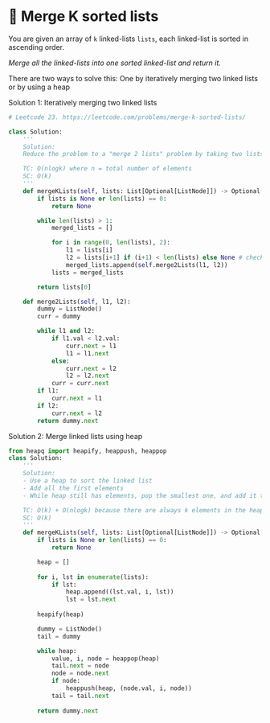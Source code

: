# 🔴 Merge K sorted lists

You are given an array of `k` linked-lists `lists`, each linked-list is sorted in ascending order.

_Merge all the linked-lists into one sorted linked-list and return it._

There are two ways to solve this: One by iteratively merging two linked lists or by using a heap

Solution 1: Iteratively merging two linked lists

```python
# Leetcode 23. https://leetcode.com/problems/merge-k-sorted-lists/

class Solution:
    '''
    Solution: 
    Reduce the problem to a "merge 2 lists" problem by taking two lists at a time and merging them till there is only 1 list left. This is inspired by merge sort.

    TC: O(nlogk) where n = total number of elements
    SC: O(k)
    '''
    def mergeKLists(self, lists: List[Optional[ListNode]]) -> Optional[ListNode]:
        if lists is None or len(lists) == 0:
            return None

        while len(lists) > 1:
            merged_lists = []

            for i in range(0, len(lists), 2):
                l1 = lists[i]
                l2 = lists[i+1] if (i+1) < len(lists) else None # checking edge case
                merged_lists.append(self.merge2Lists(l1, l2))
            lists = merged_lists

        return lists[0]

    def merge2Lists(self, l1, l2):
        dummy = ListNode()
        curr = dummy

        while l1 and l2:
            if l1.val < l2.val:
                curr.next = l1
                l1 = l1.next
            else:
                curr.next = l2
                l2 = l2.next 
            curr = curr.next 
        if l1:
            curr.next = l1
        if l2:
            curr.next = l2
        return dummy.next
```

Solution 2: Merge linked lists using heap

```python
from heapq import heapify, heappush, heappop
class Solution:
    '''
    Solution: 
    - Use a heap to sort the linked list
    - Add all the first elements
    - While heap still has elements, pop the smallest one, and add it to the dummy list

    TC: O(k) + O(nlogk) because there are always k elements in the heap and the heap loop goes on n times (number of elements)
    SC: O(k)
    '''
    def mergeKLists(self, lists: List[Optional[ListNode]]) -> Optional[ListNode]:
        if lists is None or len(lists) == 0:
            return None

        heap = []
        
        for i, lst in enumerate(lists):
            if lst:
                heap.append((lst.val, i, lst))
                lst = lst.next
        
        heapify(heap)

        dummy = ListNode()
        tail = dummy

        while heap:
            value, i, node = heappop(heap)
            tail.next = node 
            node = node.next
            if node:
                heappush(heap, (node.val, i, node))
            tail = tail.next
        
        return dummy.next
```
